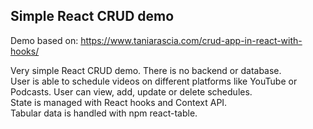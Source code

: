 ## Simple React CRUD demo

Demo based on: https://www.taniarascia.com/crud-app-in-react-with-hooks/  

Very simple React CRUD demo. There is no backend or database.  
User is able to schedule videos on different platforms like YouTube or Podcasts.
User can view, add, update or delete schedules.  
State is managed with React hooks and Context API.  
Tabular data is handled with npm react-table.  